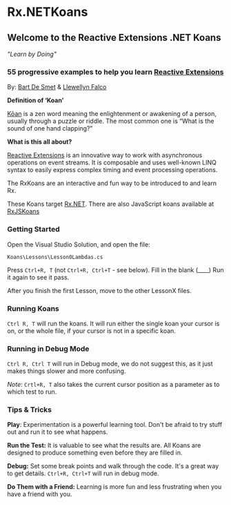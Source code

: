 ﻿# Rx.NETKoans

## Welcome to the Reactive Extensions .NET Koans
_"Learn by Doing"_

### 55 progressive examples to help you learn [Reactive Extensions](https://github.com/Reactive-Extensions)
By: [Bart De Smet](https://github.com/bartdesmet) & [Llewellyn Falco](https://github.com/isidore)

**Definition of ‘Koan’**

[Kōan](https://en.wikipedia.org/wiki/K%C5%8Dan) is a zen word meaning the enlightenment or awakening of a person, usually through a puzzle or riddle. The most common one is “What is the sound of one hand clapping?”

**What is this all about?**

[Reactive Extensions](http://reactivex.io/) is an innovative way to work with asynchronous operations on event streams. It is composable and uses well-known LINQ syntax to easily express complex timing and event processing operations.

The RxKoans are an interactive and fun way to be introduced to and learn Rx.

These Koans target [Rx.NET](https://github.com/Reactive-Extensions/Rx.NET). There are also JavaScript koans available at [RxJSKoans](https://github.com/Reactive-Extensions/RxJSKoans)

### Getting Started

Open the Visual Studio Solution, and open the file:

   `Koans\Lessons\Lesson0Lambdas.cs`

Press `Ctrl+R, T` (not `Ctrl+R, Ctrl+T` - see below). Fill in the blank (____) Run it again to see it pass.

After you finish the first Lesson, move to the other LessonX files.

### Running Koans

`Ctrl R, T` will run the koans. It will run either the single koan your cursor is on, or the whole file, if your cursor is not in a specific koan.

### Running in Debug Mode

`Ctrl R, Ctrl T` will run in Debug mode, we do not suggest
this, as it just makes things slower and more confusing.

_Note_: `Crtl+R, T` also takes the current cursor position as a parameter as to which test to run.

### Tips & Tricks

**Play**: Experimentation is a powerful learning tool. Don't be afraid to try stuff out and run it to see what happens.

**Run the Test:** It is valuable to see what the results are. All Koans are designed to produce something even before they are filled in.

**Debug:** Set some break points and walk through the code. It's a great way to get details. `Ctrl+R, Ctrl+T` will run in debug mode.

**Do Them with a Friend:** Learning is more fun and less frustrating when you have a friend with you.